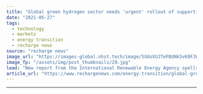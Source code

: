 ```yaml
---
title: "Global green hydrogen sector needs 'urgent' rollout of supportive government policies -  Irena"
date: "2021-05-27"
tags: 
  - technology
  - markets
  - energy transition
  - recharge news
source: "recharge news"
image_url: "https://images-global.nhst.tech/image/SXdoVUJTeFBUNk5vK0FJWkd2VmhIczMxMlkvYVhOd29NR1ZDNTZ1SmlLOD0=/nhst/binary/10ca95fd58c5822a8d37c3e263284f28"
image_fp: "/assets/img/post_thumbnails/29.jpg"
lead: "New report from the International Renewable Energy Agency spells out why new policies are needed to help the nascent sector grow quickly"
article_url: "https://www.rechargenews.com/energy-transition/global-green-hydrogen-sector-needs-urgent-rollout-of-supportive-government-policies-irena/2-1-1016391"
---
```


---
